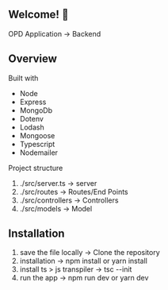 ## Welcome! 👋

OPD Application -> Backend

## Overview

Built with

- Node
- Express
- MongoDb
- Dotenv
- Lodash
- Mongoose
- Typescript
- Nodemailer

Project structure

1. ./src/server.ts -> server
2. ./src/routes -> Routes/End Points
3. ./src/controllers -> Controllers
4. ./src/models -> Model

## Installation

1. save the file locally -> Clone the repository
2. installation -> npm install or yarn install
3. install ts > js transpiler -> tsc --init
4. run the app -> npm run dev or yarn dev
